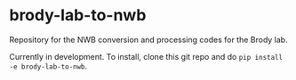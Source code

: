 # brody-lab-to-nwb
Repository for the NWB conversion and processing codes for the Brody lab.

Currently in development. To install, clone this git repo and do `pip install -e brody-lab-to-nwb`.
